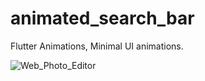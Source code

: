 # animated_search_bar

Flutter Animations,
Minimal UI animations.

![Web_Photo_Editor](https://user-images.githubusercontent.com/59159355/97486223-265c7080-1981-11eb-95c1-1293f2da964e.jpg)
